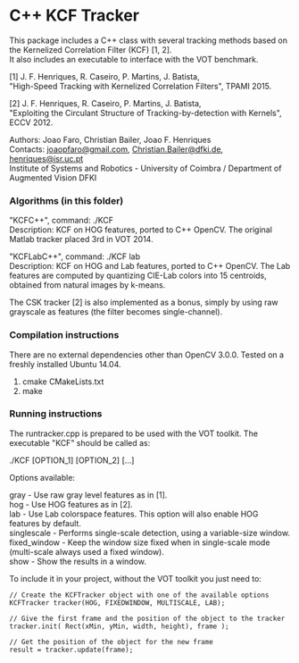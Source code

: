 # C++ KCF Tracker
This package includes a C++ class with several tracking methods based on the Kernelized Correlation Filter (KCF) [1, 2].   
It also includes an executable to interface with the VOT benchmark.

[1] J. F. Henriques, R. Caseiro, P. Martins, J. Batista,   
"High-Speed Tracking with Kernelized Correlation Filters", TPAMI 2015.

[2] J. F. Henriques, R. Caseiro, P. Martins, J. Batista,   
"Exploiting the Circulant Structure of Tracking-by-detection with Kernels", ECCV 2012.


Authors: Joao Faro, Christian Bailer, Joao F. Henriques   
Contacts: joaopfaro@gmail.com, Christian.Bailer@dfki.de, henriques@isr.uc.pt   
Institute of Systems and Robotics - University of Coimbra / Department of Augmented Vision DFKI   

### Algorithms (in this folder) ###

"KCFC++", command: ./KCF   
Description: KCF on HOG features, ported to C++ OpenCV. The original Matlab tracker placed 3rd in VOT 2014.

"KCFLabC++", command: ./KCF lab   
Description: KCF on HOG and Lab features, ported to C++ OpenCV. The Lab features are computed by quantizing CIE-Lab colors into 15 centroids, obtained from natural images by k-means.   

The CSK tracker [2] is also implemented as a bonus, simply by using raw grayscale as features (the filter becomes single-channel).   

### Compilation instructions ###
There are no external dependencies other than OpenCV 3.0.0. Tested on a freshly installed Ubuntu 14.04.   

1) cmake CMakeLists.txt   
2) make   

### Running instructions ###

The runtracker.cpp is prepared to be used with the VOT toolkit. The executable "KCF" should be called as:   

./KCF [OPTION_1] [OPTION_2] [...]

Options available:   

gray - Use raw gray level features as in [1].   
hog - Use HOG features as in [2].   
lab - Use Lab colorspace features. This option will also enable HOG features by default.   
singlescale - Performs single-scale detection, using a variable-size window.   
fixed_window - Keep the window size fixed when in single-scale mode (multi-scale always used a fixed window).   
show - Show the results in a window.   

To include it in your project, without the VOT toolkit you just need to:
	
	// Create the KCFTracker object with one of the available options
	KCFTracker tracker(HOG, FIXEDWINDOW, MULTISCALE, LAB);

	// Give the first frame and the position of the object to the tracker
	tracker.init( Rect(xMin, yMin, width, height), frame );

	// Get the position of the object for the new frame
	result = tracker.update(frame);
